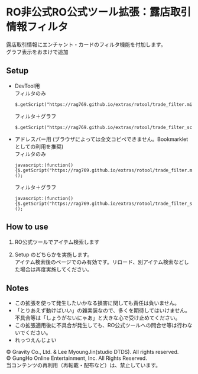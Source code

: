 # RO非公式RO公式ツール拡張：露店取引情報フィルタ

露店取引情報にエンチャント・カードのフィルタ機能を付加します。  
グラフ表示をおまけで追加


## Setup

* DevTool用  
    フィルタのみ
    ```
    $.getScript("https://rag769.github.io/extras/rotool/trade_filter.min.js");
    ```
    フィルタ＋グラフ
    ```
    $.getScript("https://rag769.github.io/extras/rotool/trade_filter_scatter.min.js");
    ```

* アドレスバー用 (ブラウザによっては全文コピペできません。Bookmarkletとしての利用を推奨)  
    フィルタのみ
    ```
    javascript:(function(){$.getScript("https://rag769.github.io/extras/rotool/trade_filter.min.js");})();
    ```
    フィルタ＋グラフ
    ```
    javascript:(function(){$.getScript("https://rag769.github.io/extras/rotool/trade_filter_scatter.min.js");})();
    ```

## How to use

1. RO公式ツールでアイテム検索します

1. Setup のどちらかを実施します。  
    アイテム検索後のページでのみ有効です。リロード、別アイテム検索などした場合は再度実施してください。

## Notes

* この拡張を使って発生したいかなる損害に関しても責任は負いません。
* 「とりあえず動けばいい」の雑実装なので、多くを期待してはいけません。  
    不具合等は「しょうがないにゃあ」と大きな心で受け止めてください。
* この拡張適用後に不具合が発生しても、RO公式ツールへの問合せ等は行わないでください。
* れっつえんじょい

© Gravity Co., Ltd. & Lee MyoungJin(studio DTDS). All rights reserved.  
© GungHo Online Entertainment, Inc. All Rights Reserved.  
当コンテンツの再利用（再転載・配布など）は、禁止しています。
